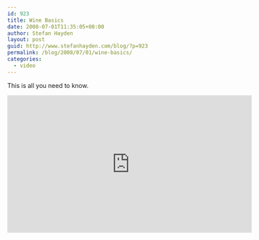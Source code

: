 ```yaml
---
id: 923
title: Wine Basics
date: 2008-07-01T11:35:05+00:00
author: Stefan Hayden
layout: post
guid: http://www.stefanhayden.com/blog/?p=923
permalink: /blog/2008/07/01/wine-basics/
categories:
  - video
---
```

This is all you need to know.

<iframe width="560" height="315" src="http://www.youtube.com/v/ma9pscLjO70&hl=en" title="YouTube video player" frameborder="0" allow="accelerometer; autoplay; clipboard-write; encrypted-media; gyroscope; picture-in-picture" allowfullscreen></iframe>
